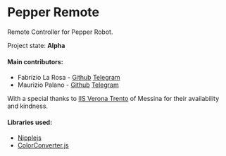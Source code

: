 # Pepper Remote

Remote Controller for Pepper Robot.

Project state: **Alpha**

#### Main contributors:
- Fabrizio La Rosa - [Github](https://github.com/Fabrimat) [Telegram](https://t.me/fabriziolarosa)
- Maurizio Palano - [Github](https://github.com/MrTheShy) [Telegram](https://t.me/MrTheShy)

With a special thanks to [IIS Verona Trento](http://veronatrento.it) of Messina for their availability and kindness.

#### Libraries used:
- [Nipplejs](https://github.com/yoannmoinet/nipplejs)
- [ColorConverter.js](https://github.com/SimonWaldherr/ColorConverter.js)
